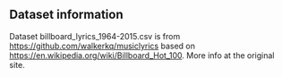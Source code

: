 ## Dataset information
Dataset billboard_lyrics_1964-2015.csv is from https://github.com/walkerkq/musiclyrics based on https://en.wikipedia.org/wiki/Billboard_Hot_100. More info at the original site.
